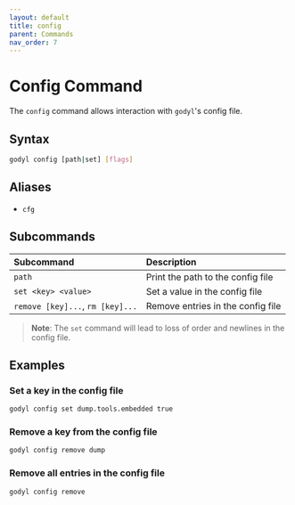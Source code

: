 ```yaml
---
layout: default
title: config
parent: Commands
nav_order: 7
---
```


# Config Command

The `config` command allows interaction with `godyl`'s config file.

## Syntax

```sh
godyl config [path|set] [flags]
```

## Aliases

- `cfg`

## Subcommands

| Subcommand                       | Description                       |
| :------------------------------- | :-------------------------------- |
| `path`                           | Print the path to the config file |
| `set <key> <value>`              | Set a value in the config file    |
| `remove [key]...`, `rm [key]...` | Remove entries in the config file |

> **Note**: The `set` command will lead to loss of order and newlines in the config file.

## Examples

### Set a key in the config file

```sh
godyl config set dump.tools.embedded true
```

### Remove a key from the config file

```sh
godyl config remove dump
```

### Remove all entries in the config file

```sh
godyl config remove
```
